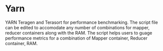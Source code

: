 # Yarn
YARN Teragen and Terasort for performance benchmarking.
The script file can be edited to accomodate any number of combinations for mapper, reducer containers along with the RAM.
The script helps users to guage performance metrics for a combination of Mapper container, Reducer container, RAM. 
